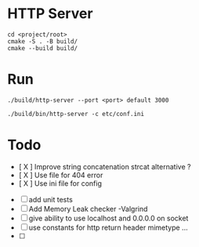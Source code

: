 # HTTP Server

```
cd <project/root>
cmake -S . -B build/
cmake --build build/
```

# Run

```
./build/http-server --port <port> default 3000

./build/bin/http-server -c etc/conf.ini
```

# Todo

- [ X ] Improve string concatenation strcat alternative ?
- [ X ] Use file for 404 error
- [ X ] Use ini file for config
- [ ] add unit tests
- [ ] Add Memory Leak checker -Valgrind
- [ ] give ability to use localhost and 0.0.0.0 on socket
- [ ] use constants for http return header mimetype ...
- [ ] 
